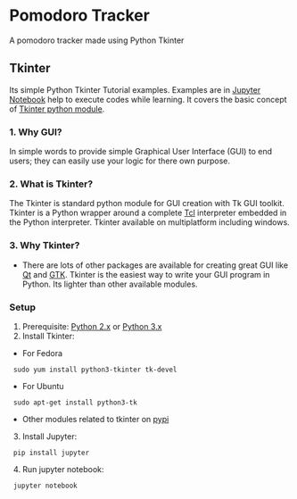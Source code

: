 # Pomodoro Tracker
A pomodoro tracker made using Python Tkinter

## Tkinter
Its simple Python Tkinter Tutorial examples. Examples are in [Jupyter Notebook](http://jupyter.org/index.html) help to execute codes while learning. It covers the basic concept of [Tkinter python module](https://docs.python.org/2/library/tkinter.html). 

### 1. Why GUI?
In simple words to provide simple Graphical User Interface (GUI) to end users; they can easily use your logic for there own purpose. 

### 2. What is Tkinter?
The Tkinter is standard python module for GUI creation with Tk GUI toolkit. Tkinter is a Python wrapper around a complete [Tcl](https://www.tcl.tk/software/tcltk/) interpreter embedded in the Python interpreter. Tkinter available on multiplatform including windows.

### 3. Why Tkinter?
- There are lots of other packages are available for creating great GUI  like [Qt](https://www.qt.io/) and [GTK](https://www.gtk.org/).  Tkinter is the easiest way to write your GUI program in Python. Its lighter than other available modules. 

### Setup
1. Prerequisite: [Python 2.x](https://www.python.org/downloads/) or [Python 3.x](https://www.python.org/downloads/)
2. Install Tkinter:

- For Fedora
```{r, engine='bash', count_lines}
 sudo yum install python3-tkinter tk-devel
```

- For Ubuntu
```{r, engine='bash', count_lines}
 sudo apt-get install python3-tk
```
- Other modules related to tkinter on [pypi](https://pypi.python.org/pypi?%3Aaction=search&term=tkinter)

3. Install Jupyter:
```{r, engine='python', count_lines}
 pip install jupyter
```

4. Run jupyter notebook:
```{r, engine='bash', count_lines}
 jupyter notebook
```
